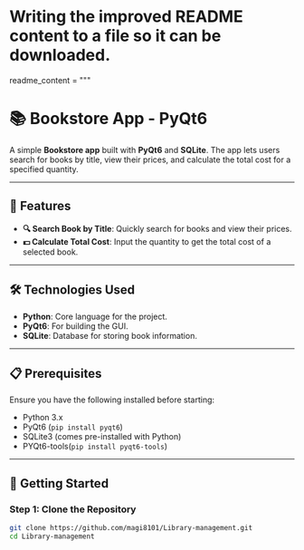 # Writing the improved README content to a file so it can be downloaded.

readme_content = """
# 📚 Bookstore App - PyQt6

A simple **Bookstore app** built with **PyQt6** and **SQLite**. The app lets users search for books by title, view their prices, and calculate the total cost for a specified quantity.

---

## 🌟 Features

- **🔍 Search Book by Title**: Quickly search for books and view their prices.
- **💵 Calculate Total Cost**: Input the quantity to get the total cost of a selected book.

---

## 🛠️ Technologies Used

- **Python**: Core language for the project.
- **PyQt6**: For building the GUI.
- **SQLite**: Database for storing book information.

---

## 📋 Prerequisites

Ensure you have the following installed before starting:

- Python 3.x
- PyQt6 (`pip install pyqt6`)
- SQLite3 (comes pre-installed with Python)
- PYQt6-tools(`pip install pyqt6-tools`)

---

## 🚀 Getting Started

### Step 1: Clone the Repository

```bash
git clone https://github.com/magi8101/Library-management.git
cd Library-management
